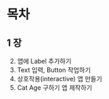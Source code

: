 목차
=======
##  1 장
2. 앱에 Label 추가하기 
2. Text 입력, Button 작업하기 
3. 상호작용(interactive) 앱 만들기
4. Cat Age 구하기 앱 제작하기  

